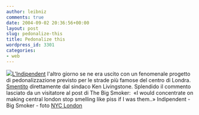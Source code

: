 ```yaml
---
author: leibniz
comments: true
date: 2004-09-02 20:36:56+00:00
layout: post
slug: pedonalize-this
title: Pedonalize this
wordpress_id: 3301
categories:
- web
---
```


![](http://www.nyclondon.com/blog/images/battersea_power_station.jpg)[L'Indipendent](http://news.independent.co.uk/uk/this_britain/story.jsp?story=556775) l'altro giorno se ne era uscito con un fenomenale progetto di pedonalizzazione previsto per le strade più famose del centro di Londra. [Smentito](http://www.stm-editorial.co.uk/thebigsmoker/archives/000478.html) direttamente dal sindaco Ken Livingstone. Splendido il commento lasciato da un visitatore al post di The Big Smoker:  «I would concentrate on making central london stop smelling like piss if I was them..»
Indipendent - Big Smoker - foto [NYC London](http://www.nyclondon.com/blog/)
